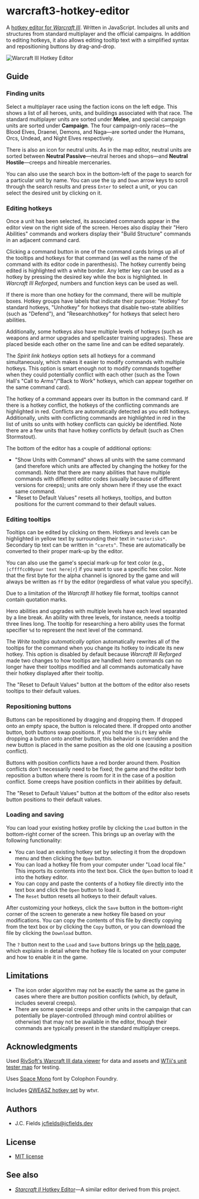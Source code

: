 # warcraft3-hotkey-editor

A [hotkey editor for *Warcraft III*](https://jcfieldsdev.github.io/warcraft3-hotkey-editor/). Written in JavaScript. Includes all units and structures from standard multiplayer and the official campaigns. In addition to editing hotkeys, it also allows editing tooltip text with a simplified syntax and repositioning buttons by drag-and-drop.

![Warcraft III Hotkey Editor](screenshot.png)

## Guide

### Finding units

Select a multiplayer race using the faction icons on the left edge. This shows a list of all heroes, units, and buildings associated with that race. The standard multiplayer units are sorted under **Melee**, and special campaign units are sorted under **Campaign**. The four campaign-only races—the Blood Elves, Draenei, Demons, and Naga—are sorted under the Humans, Orcs, Undead, and Night Elves respectively.

There is also an icon for neutral units. As in the map editor, neutral units are sorted between **Neutral Passive**—neutral heroes and shops—and **Neutral Hostile**—creeps and hireable mercenaries.

You can also use the search box in the bottom-left of the page to search for a particular unit by name. You can use the `Up` and `Down` arrow keys to scroll through the search results and press `Enter` to select a unit, or you can select the desired unit by clicking on it.

### Editing hotkeys

Once a unit has been selected, its associated commands appear in the editor view on the right side of the screen. Heroes also display their "Hero Abilities" commands and workers display their "Build Structure" commands in an adjacent command card.

Clicking a command button in one of the command cards brings up all of the tooltips and hotkeys for that command (as well as the name of the command with its editor code in parenthesis). The hotkey currently being edited is highlighted with a white border. Any letter key can be used as a hotkey by pressing the desired key while the box is highlighted. In *Warcraft III Reforged*, numbers and function keys can be used as well.

If there is more than one hotkey for the command, there will be multiple boxes. Hotkey groups have labels that indicate their purpose: "Hotkey" for standard hotkeys, "Unhotkey" for hotkeys that disable two-state abilities (such as "Defend"), and "Researchhotkey" for hotkeys that select hero abilities.

Additionally, some hotkeys also have multiple levels of hotkeys (such as weapons and armor upgrades and spellcaster training upgrades). These are placed beside each other on the same line and can be edited separately.

The *Spirit link hotkeys* option sets all hotkeys for a command simultaneously, which makes it easier to modify commands with multiple hotkeys. This option is smart enough not to modify commands together when they could potentially conflict with each other (such as the Town Hall's "Call to Arms"/"Back to Work" hotkeys, which can appear together on the same command card).

The hotkey of a command appears over its button in the command card. If there is a hotkey conflict, the hotkeys of the conflicting commands are highlighted in red. Conflicts are automatically detected as you edit hotkeys. Additionally, units with conflicting commands are highlighted in red in the list of units so units with hotkey conflicts can quickly be identified. Note there are a few units that have hotkey conflicts by default (such as Chen Stormstout).

The bottom of the editor has a couple of additional options:

- "Show Units with Command" shows all units with the same command (and therefore which units are affected by changing the hotkey for the command). Note that there are many abilities that have multiple commands with different editor codes (usually because of different versions for creeps); units are only shown here if they use the exact same command.
- "Reset to Default Values" resets all hotkeys, tooltips, and button positions for the current command to their default values.

### Editing tooltips

Tooltips can be edited by clicking on them. Hotkeys and levels can be highlighted in yellow text by surrounding their text in `*asterisks*`. Secondary tip text can be written in `^carets^`. These are automatically be converted to their proper mark-up by the editor.

You can also use the game's special mark-up for text color (e.g., `|cffffcc00your text here|r`) if you want to use a specific hex color. Note that the first byte for the alpha channel is ignored by the game and will always be written as `ff` by the editor (regardless of what value you specify).

Due to a limitation of the *Warcraft III* hotkey file format, tooltips cannot contain quotation marks.

Hero abilities and upgrades with multiple levels have each level separated by a line break. An ability with three levels, for instance, needs a tooltip three lines long. The tooltip for researching a hero ability uses the format specifier `%d` to represent the next level of the command.

The *Write tooltips automatically* option automatically rewrites all of the tooltips for the command when you change its hotkey to indicate its new hotkey. This option is disabled by default because *Warcraft III Reforged* made two changes to how tooltips are handled: hero commands can no longer have their tooltips modified and all commands automatically have their hotkey displayed after their tooltip.

The "Reset to Default Values" button at the bottom of the editor also resets tooltips to their default values.

### Repositioning buttons

Buttons can be repositioned by dragging and dropping them. If dropped onto an empty space, the button is relocated there. If dropped onto another button, both buttons swap positions. If you hold the `Shift` key while dropping a button onto another button, this behavior is overridden and the new button is placed in the same position as the old one (causing a position conflict).

Buttons with position conflicts have a red border around them. Position conflicts don't necessarily need to be fixed; the game and the editor both reposition a button where there is room for it in the case of a position conflict. Some creeps have position conflicts in their abilities by default.

The "Reset to Default Values" button at the bottom of the editor also resets button positions to their default values.

### Loading and saving

You can load your existing hotkey profile by clicking the `Load` button in the bottom-right corner of the screen. This brings up an overlay with the following functionality:

- You can load an existing hotkey set by selecting it from the dropdown menu and then clicking the `Open` button.
- You can load a hotkey file from your computer under "Load local file." This imports its contents into the text box. Click the `Open` button to load it into the hotkey editor.
- You can copy and paste the contents of a hotkey file directly into the text box and click the `Open` button to load it.
- The `Reset` button resets all hotkeys to their default values.

After customizing your hotkeys, click the `Save` button in the bottom-right corner of the screen to generate a new hotkey file based on your modifications. You can copy the contents of this file by directly copying from the text box or by clicking the `Copy` button, or you can download the file by clicking the `Download` button.

The `?` button next to the `Load` and `Save` buttons brings up the [help page](https://jcfieldsdev.github.io/warcraft3-hotkey-editor/help.html), which explains in detail where the hotkey file is located on your computer and how to enable it in the game.

## Limitations

- The icon order algorithm may not be exactly the same as the game in cases where there are button position conflicts (which, by default, includes several creeps).
- There are some special creeps and other units in the campaign that can potentially be player-controlled (through mind control abilities or otherwise) that may not be available in the editor, though their commands are typically present in the standard multiplayer creeps.

## Acknowledgments

Used [RivSoft's Warcraft III data viewer](https://wc3.rivsoft.net/) for data and assets and [WTii's unit tester map](https://www.hiveworkshop.com/threads/wtiis-unit-tester.239333/) for testing.

Uses [Space Mono](https://github.com/googlefonts/spacemono) font by Colophon Foundry.

Includes [QWEASZ hotkey set](https://www.reddit.com/r/WC3/comments/69p3nv/improved_custom_hotkeys_setup_by_wtvr/) by wtvr.

## Authors

- J.C. Fields <jcfields@jcfields.dev>

## License

- [MIT license](https://opensource.org/licenses/mit-license.php)

## See also

- [*Starcraft II* Hotkey Editor](https://github.com/jcfieldsdev/starcraft2-hotkey-editor)—A similar editor derived from this project.
